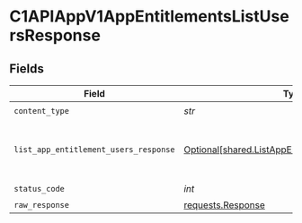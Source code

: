 # C1APIAppV1AppEntitlementsListUsersResponse


## Fields

| Field                                                                                                      | Type                                                                                                       | Required                                                                                                   | Description                                                                                                |
| ---------------------------------------------------------------------------------------------------------- | ---------------------------------------------------------------------------------------------------------- | ---------------------------------------------------------------------------------------------------------- | ---------------------------------------------------------------------------------------------------------- |
| `content_type`                                                                                             | *str*                                                                                                      | :heavy_check_mark:                                                                                         | N/A                                                                                                        |
| `list_app_entitlement_users_response`                                                                      | [Optional[shared.ListAppEntitlementUsersResponse]](../../models/shared/listappentitlementusersresponse.md) | :heavy_minus_sign:                                                                                         | The ListAppEntitlementUsersResponse message contains a list of results and a nextPageToken if applicable.  |
| `status_code`                                                                                              | *int*                                                                                                      | :heavy_check_mark:                                                                                         | N/A                                                                                                        |
| `raw_response`                                                                                             | [requests.Response](https://requests.readthedocs.io/en/latest/api/#requests.Response)                      | :heavy_minus_sign:                                                                                         | N/A                                                                                                        |